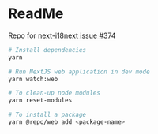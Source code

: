 # ReadMe

Repo for [next-i18next issue #374](https://github.com/isaachinman/next-i18next/issues/374)

```sh
# Install dependencies
yarn

# Run NextJS web application in dev mode
yarn watch:web

# To clean-up node modules
yarn reset-modules

# To install a package
yarn @repo/web add <package-name>
```
